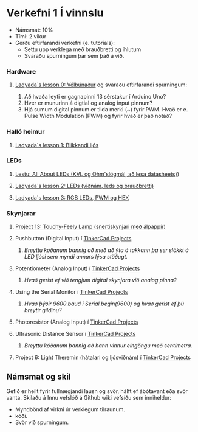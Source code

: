 # Verkefni 1 **Í vinnslu**
- Námsmat: 10%
- Tími: 2 vikur
- Gerðu eftirfarandi verkefni (e. tutorials):
  - Settu upp verklega með brauðbretti og íhlutum
  - Svaraðu spurningum þar sem það á við.


### Hardware
1. [Ladyada´s lesson 0: Vélbúnaður](https://learn.adafruit.com/ladyadas-learn-arduino-lesson-number-0) og svaraðu eftirfarandi spurningum:

   1. Að hvaða leyti er gagnapinni 13 sérstakur í Arduino Uno?
   1. Hver er munurinn á digtial og analog input pinnum?
   1. Hjá sumum digital pinnum er tilda merki (~) fyrir PWM. Hvað er e. Pulse Width Modulation (PWM) og fyrir hvað er það notað?

### Halló heimur
1. [Ladyada´s lesson 1: Blikkandi ljós](https://learn.adafruit.com/ladyadas-learn-arduino-lesson-number-1) 


### LEDs
1. [Lestu: All About LEDs (KVL og Ohm'slögmál, að lesa datasheets)](https://learn.adafruit.com/all-about-leds/overview))

1. [Ladyada´s lesson 2: LEDs (viðnám, leds og brauðbretti)](https://learn.adafruit.com/adafruit-arduino-lesson-2-leds/overview)

1. [Ladyada´s lesson 3: RGB LEDs, PWM og HEX](https://learn.adafruit.com/adafruit-arduino-lesson-3-rgb-leds)


### Skynjarar

1. [Project 13: Touchy-Feely Lamp (snertiskynjari með álpappír)](https://www.tinkercad.com/learn/overview/ONY3E9VISCC2VBZ;collectionId=OMOZACHJ9IR8LRE)

1. Pushbutton (Digital Input) í [TinkerCad Projects](https://www.tinkercad.com/learn/circuits/projects) 

   1. _Breyttu kóðanum þannig að með að ýta á takkann þá ser slökkt á LED ljósi sem myndi annars lýsa stöðugt._

1. Potentiometer (Analog Input) í [TinkerCad Projects](https://www.tinkercad.com/learn/circuits/projects) 
   1. _Hvað gerist ef við tengjum digital skynjara við analog pinna?_

1. Using the Serial Monitor í [TinkerCad Projects](https://www.tinkercad.com/learn/circuits/projects) 
   1. _Hvað þýðir 9600 baud í Serial.begin(9600) og hvað gerist ef þú breytir gildinu?_

1. Photoresistor (Analog Input) í [TinkerCad Projects](https://www.tinkercad.com/learn/circuits/projects)

1. Ultrasonic Distance Sensor í [TinkerCad Projects](https://www.tinkercad.com/learn/circuits/projects) 
    1. _Breyttu kóðanum þannig að hann vinnur eingöngu með sentimetra._

1. Project 6: Light Theremin (hátalari og ljósviðnám) í [TinkerCad Projects](https://www.tinkercad.com/learn/circuits/projects)



## Námsmat og skil
Gefið er heilt fyrir fullnægjandi lausn og svör, hálft ef ábótavant eða svör vanta.
Skilaðu á Innu vefslóð á Github wiki vefsíðu sem inniheldur:

- Myndbönd af virkni úr verklegum tilraunum.
- kóði. 
- Svör við spurningum.



<!--
- Settu upp í TinkerCad 
1. TinkerCad tengla á lausnir (muna að hafa public).
2. [Skjámyndbandsupptöku](https://screencast-o-matic.com) af virkni í TinkerCad.

-->


